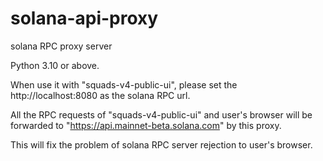 # solana-api-proxy
solana RPC proxy server

Python 3.10 or above.

When use it with "squads-v4-public-ui", please set the http://localhost:8080 as the solana RPC url.

All the RPC requests of "squads-v4-public-ui" and user's browser will be forwarded to "https://api.mainnet-beta.solana.com" by this proxy.

This will fix the problem of solana RPC server rejection to user's browser.
